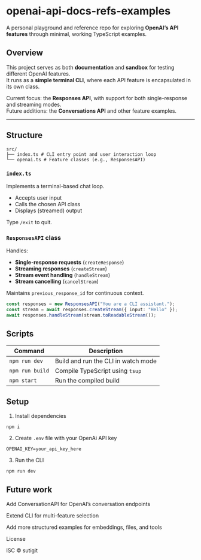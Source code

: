 # openai-api-docs-refs-examples

A personal playground and reference repo for exploring **OpenAI’s API features** through minimal, working TypeScript examples.

## Overview

This project serves as both **documentation** and **sandbox** for testing different OpenAI features.  
It runs as a **simple terminal CLI**, where each API feature is encapsulated in its own class.

Current focus: the **Responses API**, with support for both single-response and streaming modes.  
Future additions: the **Conversations API** and other feature examples.

---

## Structure

```
src/
├── index.ts # CLI entry point and user interaction loop
└── openai.ts # Feature classes (e.g., ResponsesAPI)
```

### `index.ts`

Implements a terminal-based chat loop.

- Accepts user input
- Calls the chosen API class
- Displays (streamed) output

Type `/exit` to quit.

### `ResponsesAPI` class

Handles:

- **Single-response requests** (`createResponse`)
- **Streaming responses** (`createStream`)
- **Stream event handling** (`handleStream`)
- **Stream cancelling** (`cancelStream`)

Maintains `previous_response_id` for continuous context.

```ts
const responses = new ResponsesAPI("You are a CLI assistant.");
const stream = await responses.createStream({ input: "Hello" });
await responses.handleStream(stream.toReadableStream());
```

## Scripts

| Command         | Description                         |
| --------------- | ----------------------------------- |
| `npm run dev`   | Build and run the CLI in watch mode |
| `npm run build` | Compile TypeScript using `tsup`     |
| `npm start`     | Run the compiled build              |

## Setup

1. Install dependencies

```
npm i
```

2. Create `.env` file with your OpenAi API key

```
OPENAI_KEY=your_api_key_here
```

3. Run the CLI

```
npm run dev
```

## Future work

Add ConversationAPI for OpenAI’s conversation endpoints

Extend CLI for multi-feature selection

Add more structured examples for embeddings, files, and tools

License

ISC © sutigit
